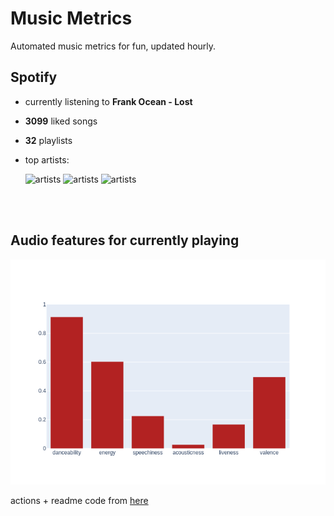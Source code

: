 # Music Metrics

Automated music metrics for fun, updated hourly.

## Spotify

- currently listening to **Frank Ocean - Lost**

- **3099** liked songs
- **32** playlists

- top artists: 

    ![artists](https://i.scdn.co/image/ab6761610000f1780db925ebb68f5655f2c53e1e) ![artists](https://i.scdn.co/image/550bfaa6e0d866c4fa96ba59e3de1d4df6ac5dbc) ![artists](https://i.scdn.co/image/8bf432a5ebaa42ac0a13209ee2b627506d10b92b)

<br></br>

## Audio features for currently playing

![feature spread](figures/auto.png)

actions + readme code from [here](https://github.com/gargakshit/gargakshit)
